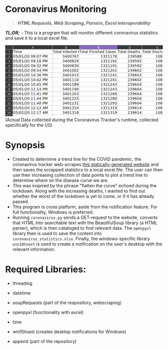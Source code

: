 # Coronavirus Monitoring

> ***HTML Requests, Web Scraping, Parsers, Excel interoperability*** 


***TL;DR;*** - This is a program that will monitor different coronavirus statistics and save it to a local excel file.


<img src="readme-ss-0.png">
(Actual Data collected during the Coronavirus Tracker's runtime, collected specifically for the US)

# Synopsis
- Created to determine a trend line for the COVID pandemic, the coronavirus tracker web-scrapes <a href="https://www.worldometers.info/coronavirus/country/us/">this statically-generated website</a> and then saves the scrapped statistics to a local excel file. The user can then use their increasing collection of data points to plot a trend line to determine where on the disease curve we are.
- This was inspired by the phrase "flatten the curve" echoed during the lockdown. Along with the increasing deaths, I wanted to find out whether the worst of the lockdown is yet to come, or if it has already passed.
- This program is cross platform, aside from the notification feature. For full functionality, Windows is preferred.
- Running `coronavirus.py` sends a GET-request to the website, converts that HTML into searchable text with the  BeautifulSoup library (a HTML parser), which is then cataloged to find relevant data. The `openpyxl` library then is used to save the content into `coronavirus_statistics.xlsx`. Finally, the windows-specific library `win10toast` is used to create a notification on the user's desktop with the relevant information.


# Required Libraries:

- threading

- datetime

- soupRequests (part of the respository, webscraping)

- openpyxl (functionality with excel)

- time

- win10toast (creates desktop notifications for Windows)

- append (part of the repository)